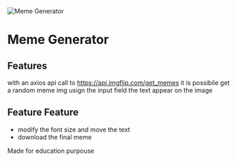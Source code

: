 <img src="https://api.giuseppevignanello.com/storage/public/uploads/KlEHtZBa0axYtWFUJcp9bchwHuk0iN68h596pvEE.png" alt="Meme Generator">

# Meme Generator
## Features

with an axios api call to https://api.imgflip.com/get_memes it is possibile get a random meme img 
usign the input field the text appear on the image 

## Feature Feature 
- modify the font size and move the text 
- download the final meme 

Made for education purpouse 
